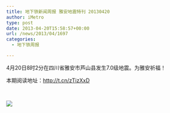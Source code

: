 ```yaml
---
title: 地下铁新闻周报 雅安地震特刊 20130420
author: iMetro
type: post
date: 2013-04-20T15:58:57+00:00
url: /news/2013/04/1697
categories:
  - 地下铁周报

---
```

4月20日8时2分在四川省雅安市芦山县发生7.0级地震。为雅安祈福！

本期阅读地址：<a title="http://snack.to/ftiabla5" href="http://t.cn/zTizXxD" target="_blank">http://t.cn/zTizXxD</a>

&nbsp;

![][1]

 [1]: http://ww4.sinaimg.cn/bmiddle/c41a7358jw1e3wirsicjtj20mz0whtc9.jpg